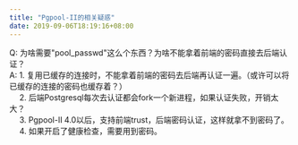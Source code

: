 ```yaml
---
title: "Pgpool-II的相关疑惑"
date: 2019-09-06T18:19:16+08:00
---
```


Q: 为啥需要"pool\_passwd"这么个东西？为啥不能拿着前端的密码直接去后端认证？  
A: 1. 复用已缓存的连接时，不能拿着前端的密码去后端再认证一遍。（或许可以将已缓存的连接的密码也缓存着？）  
　 2. 后端Postgresql每次去认证都会fork一个新进程，如果认证失败，开销太大？  
　 3. Pgpool-II 4.0以后，支持前端trust，后端密码认证，这样就拿不到密码了。
　 4. 如果开启了健康检查，需要用到密码。
